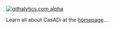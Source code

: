 [![githalytics.com alpha](https://cruel-carlota.pagodabox.com/3048371fc8fb8a61361f4536456f535c "githalytics.com")](http://githalytics.com/casadi/casadi)
<script type="text/javascript">

  var _gaq = _gaq || [];
  _gaq.push(['_setAccount', 'UA-19006862-1']);
  _gaq.push(['_trackPageview']);

  (function() {
    var ga = document.createElement('script'); ga.type = 'text/javascript'; ga.async = true;
    ga.src = ('https:' == document.location.protocol ? 'https://ssl' : 'http://www') + '.google-analytics.com/ga.js';
    var s = document.getElementsByTagName('script')[0]; s.parentNode.insertBefore(ga, s);
  })();

</script>

Learn all about CasADi at the [homepage](http://casadi.org)...
